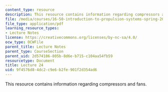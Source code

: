 ```yaml
---
content_type: resource
description: This resource contains information regarding compressors and fans.
file: /media/courses/16-50-introduction-to-propulsion-systems-spring-2012/9f4576d84dc2c9e6b2fe901f2d354ad6_MIT16_50S12_lec24.pdf
file_type: application/pdf
learning_resource_types:
- Lecture Notes
license: https://creativecommons.org/licenses/by-nc-sa/4.0/
ocw_type: OCWFile
parent_title: Lecture Notes
parent_type: CourseSection
parent_uid: 2d574186-805b-8d6e-b715-c104aa54fb59
resourcetype: Document
title: Lecture 24
uid: 9f4576d8-4dc2-c9e6-b2fe-901f2d354ad6
---
```

This resource contains information regarding compressors and fans.